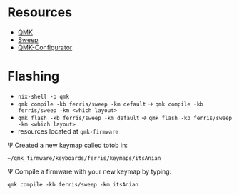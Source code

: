 # Resources

- [QMK](https://docs.qmk.fm/)
- [Sweep](https://github.com/davidphilipbarr/Sweep)
- [QMK-Configurator](https://config.qmk.fm/#/ferris/sweep/)

# Flashing

- `nix-shell -p qmk`
- `qmk compile -kb ferris/sweep -km default` -> `qmk compile -kb ferris/sweep -km <which layout>`
- `qmk flash -kb ferris/sweep -km default` -> `qmk flash -kb ferris/sweep -km <which layout>`
- resources located at `qmk-firmware`

Ψ Created a new keymap called totob in:  
```
~/qmk_firmware/keyboards/ferris/keymaps/itsAnian
```
Ψ Compile a firmware with your new keymap by typing:  
```
qmk compile -kb ferris/sweep -km itsAnian
```

